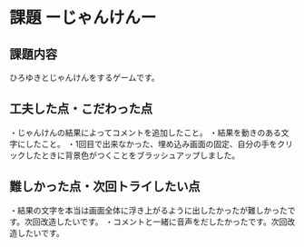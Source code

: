 # 課題 ーじゃんけんー

## 課題内容
ひろゆきとじゃんけんをするゲームです。

## 工夫した点・こだわった点
・じゃんけんの結果によってコメントを追加したこと。
・結果を動きのある文字にしたこと。
・1回目で出来なかった、埋め込み画面の固定、自分の手をクリックしたときに背景色がつくことをブラッシュアップしました。

## 難しかった点・次回トライしたい点
・結果の文字を本当は画面全体に浮き上がるように出したかったが難しかったです。次回改造したいです。
・コメントと一緒に音声をだしたかったです。次回改造したいです。